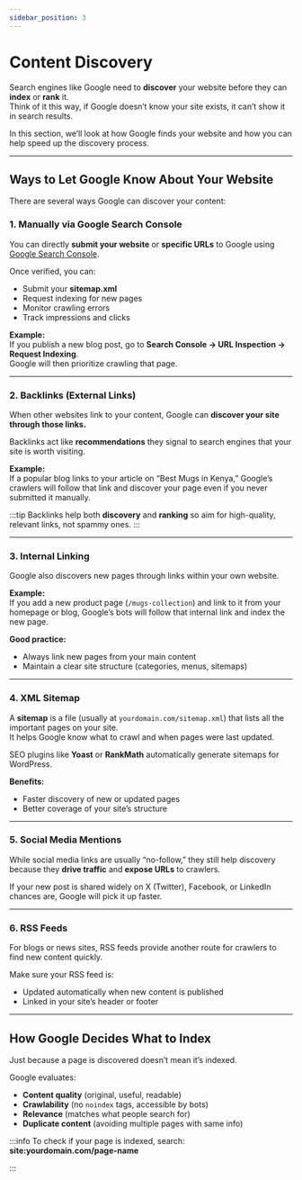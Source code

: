 ```yaml
---
sidebar_position: 3
---
```


# Content Discovery

Search engines like Google need to **discover** your website before they can **index** or **rank** it.  
Think of it this way, if Google doesn’t know your site exists, it can’t show it in search results.

In this section, we’ll look at how Google finds your website and how you can help speed up the discovery process.

---

## Ways to Let Google Know About Your Website

There are several ways Google can discover your content:

### 1. **Manually via Google Search Console**

You can directly **submit your website** or **specific URLs** to Google using [Google Search Console](https://search.google.com/search-console).

Once verified, you can:

- Submit your **sitemap.xml**
- Request indexing for new pages
- Monitor crawling errors
- Track impressions and clicks

**Example:**  
If you publish a new blog post, go to **Search Console → URL Inspection → Request Indexing**.  
Google will then prioritize crawling that page.

---

### 2. **Backlinks (External Links)**

When other websites link to your content, Google can **discover your site through those links.**

Backlinks act like **recommendations** they signal to search engines that your site is worth visiting.

**Example:**  
If a popular blog links to your article on “Best Mugs in Kenya,” Google’s crawlers will follow that link and discover your page even if you never submitted it manually.

:::tip
Backlinks help both **discovery** and **ranking** so aim for high-quality, relevant links, not spammy ones.
:::

---

### 3. **Internal Linking**

Google also discovers new pages through links within your own website.

**Example:**  
If you add a new product page (`/mugs-collection`) and link to it from your homepage or blog, Google’s bots will follow that internal link and index the new page.

**Good practice:**

- Always link new pages from your main content
- Maintain a clear site structure (categories, menus, sitemaps)

---

### 4. **XML Sitemap**

A **sitemap** is a file (usually at `yourdomain.com/sitemap.xml`) that lists all the important pages on your site.  
It helps Google know what to crawl and when pages were last updated.

SEO plugins like **Yoast** or **RankMath** automatically generate sitemaps for WordPress.

**Benefits:**

- Faster discovery of new or updated pages
- Better coverage of your site’s structure

---

### 5. **Social Media Mentions**

While social media links are usually “no-follow,” they still help discovery because they **drive traffic** and **expose URLs** to crawlers.

If your new post is shared widely on X (Twitter), Facebook, or LinkedIn chances are, Google will pick it up faster.

---

### 6. **RSS Feeds**

For blogs or news sites, RSS feeds provide another route for crawlers to find new content quickly.

Make sure your RSS feed is:

- Updated automatically when new content is published
- Linked in your site’s header or footer

---

## How Google Decides What to Index

Just because a page is discovered doesn’t mean it’s indexed.

Google evaluates:

- **Content quality** (original, useful, readable)
- **Crawlability** (no `noindex` tags, accessible by bots)
- **Relevance** (matches what people search for)
- **Duplicate content** (avoiding multiple pages with same info)

:::info
To check if your page is indexed, search:
**site:yourdomain.com/page-name**

:::
